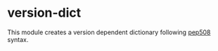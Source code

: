 # version-dict

This module creates a version dependent dictionary following [pep508](https://www.python.org/dev/peps/pep-0508/) syntax.
